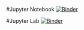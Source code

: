 #Jupyter Notebook
[![Binder](https://mybinder.org/badge_logo.svg)](https://mybinder.org/v2/gh/v77pt/JupyterNotebooks.git/HEAD)

#Jupyter Lab
[![Binder](https://mybinder.org/badge_logo.svg)](https://mybinder.org/v2/gh/v77pt/JupyterNotebooks.git/HEAD?urlpath=lab)

[//]: # (
.. image:: https://mybinder.org/badge_logo.svg
 :target: https://mybinder.org/v2/gh/v77pt/JupyterNotebooks.git/HEAD?urlpath=lab
)

